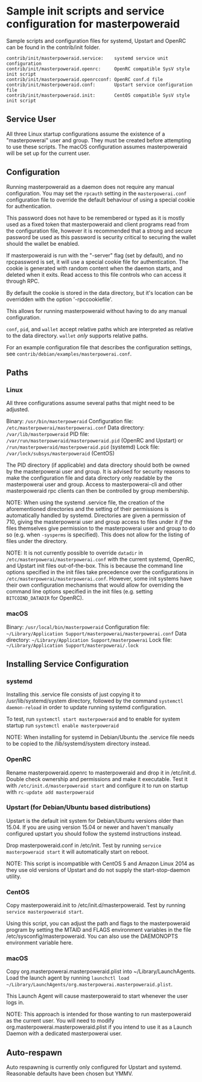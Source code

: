 Sample init scripts and service configuration for masterpoweraid
==========================================================

Sample scripts and configuration files for systemd, Upstart and OpenRC
can be found in the contrib/init folder.

    contrib/init/masterpoweraid.service:    systemd service unit configuration
    contrib/init/masterpoweraid.openrc:     OpenRC compatible SysV style init script
    contrib/init/masterpoweraid.openrcconf: OpenRC conf.d file
    contrib/init/masterpoweraid.conf:       Upstart service configuration file
    contrib/init/masterpoweraid.init:       CentOS compatible SysV style init script

Service User
---------------------------------

All three Linux startup configurations assume the existence of a "masterpowerai" user
and group.  They must be created before attempting to use these scripts.
The macOS configuration assumes masterpoweraid will be set up for the current user.

Configuration
---------------------------------

Running masterpoweraid as a daemon does not require any manual configuration. You may
set the `rpcauth` setting in the `masterpowerai.conf` configuration file to override
the default behaviour of using a special cookie for authentication.

This password does not have to be remembered or typed as it is mostly used
as a fixed token that masterpoweraid and client programs read from the configuration
file, however it is recommended that a strong and secure password be used
as this password is security critical to securing the wallet should the
wallet be enabled.

If masterpoweraid is run with the "-server" flag (set by default), and no rpcpassword is set,
it will use a special cookie file for authentication. The cookie is generated with random
content when the daemon starts, and deleted when it exits. Read access to this file
controls who can access it through RPC.

By default the cookie is stored in the data directory, but it's location can be overridden
with the option '-rpccookiefile'.

This allows for running masterpoweraid without having to do any manual configuration.

`conf`, `pid`, and `wallet` accept relative paths which are interpreted as
relative to the data directory. `wallet` *only* supports relative paths.

For an example configuration file that describes the configuration settings,
see `contrib/debian/examples/masterpowerai.conf`.

Paths
---------------------------------

### Linux

All three configurations assume several paths that might need to be adjusted.

Binary:              `/usr/bin/masterpoweraid`
Configuration file:  `/etc/masterpowerai/masterpowerai.conf`
Data directory:      `/var/lib/masterpoweraid`
PID file:            `/var/run/masterpoweraid/masterpoweraid.pid` (OpenRC and Upstart) or `/run/masterpoweraid/masterpoweraid.pid` (systemd)
Lock file:           `/var/lock/subsys/masterpoweraid` (CentOS)

The PID directory (if applicable) and data directory should both be owned by the
masterpowerai user and group. It is advised for security reasons to make the
configuration file and data directory only readable by the masterpowerai user and
group. Access to masterpowerai-cli and other masterpoweraid rpc clients can then be
controlled by group membership.

NOTE: When using the systemd .service file, the creation of the aforementioned
directories and the setting of their permissions is automatically handled by
systemd. Directories are given a permission of 710, giving the masterpowerai user and group
access to files under it _if_ the files themselves give permission to the
masterpowerai user and group to do so (e.g. when `-sysperms` is specified). This does not allow
for the listing of files under the directory.

NOTE: It is not currently possible to override `datadir` in
`/etc/masterpowerai/masterpowerai.conf` with the current systemd, OpenRC, and Upstart init
files out-of-the-box. This is because the command line options specified in the
init files take precedence over the configurations in
`/etc/masterpowerai/masterpowerai.conf`. However, some init systems have their own
configuration mechanisms that would allow for overriding the command line
options specified in the init files (e.g. setting `BITCOIND_DATADIR` for
OpenRC).

### macOS

Binary:              `/usr/local/bin/masterpoweraid`
Configuration file:  `~/Library/Application Support/masterpowerai/masterpowerai.conf`
Data directory:      `~/Library/Application Support/masterpowerai`
Lock file:           `~/Library/Application Support/masterpowerai/.lock`

Installing Service Configuration
-----------------------------------

### systemd

Installing this .service file consists of just copying it to
/usr/lib/systemd/system directory, followed by the command
`systemctl daemon-reload` in order to update running systemd configuration.

To test, run `systemctl start masterpoweraid` and to enable for system startup run
`systemctl enable masterpoweraid`

NOTE: When installing for systemd in Debian/Ubuntu the .service file needs to be copied to the /lib/systemd/system directory instead.

### OpenRC

Rename masterpoweraid.openrc to masterpoweraid and drop it in /etc/init.d.  Double
check ownership and permissions and make it executable.  Test it with
`/etc/init.d/masterpoweraid start` and configure it to run on startup with
`rc-update add masterpoweraid`

### Upstart (for Debian/Ubuntu based distributions)

Upstart is the default init system for Debian/Ubuntu versions older than 15.04. If you are using version 15.04 or newer and haven't manually configured upstart you should follow the systemd instructions instead.

Drop masterpoweraid.conf in /etc/init.  Test by running `service masterpoweraid start`
it will automatically start on reboot.

NOTE: This script is incompatible with CentOS 5 and Amazon Linux 2014 as they
use old versions of Upstart and do not supply the start-stop-daemon utility.

### CentOS

Copy masterpoweraid.init to /etc/init.d/masterpoweraid. Test by running `service masterpoweraid start`.

Using this script, you can adjust the path and flags to the masterpoweraid program by
setting the MTAID and FLAGS environment variables in the file
/etc/sysconfig/masterpoweraid. You can also use the DAEMONOPTS environment variable here.

### macOS

Copy org.masterpowerai.masterpoweraid.plist into ~/Library/LaunchAgents. Load the launch agent by
running `launchctl load ~/Library/LaunchAgents/org.masterpowerai.masterpoweraid.plist`.

This Launch Agent will cause masterpoweraid to start whenever the user logs in.

NOTE: This approach is intended for those wanting to run masterpoweraid as the current user.
You will need to modify org.masterpowerai.masterpoweraid.plist if you intend to use it as a
Launch Daemon with a dedicated masterpowerai user.

Auto-respawn
-----------------------------------

Auto respawning is currently only configured for Upstart and systemd.
Reasonable defaults have been chosen but YMMV.
